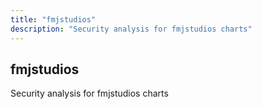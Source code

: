 ```yaml
---
title: "fmjstudios"
description: "Security analysis for fmjstudios charts"
---
```


## fmjstudios

Security analysis for fmjstudios charts
